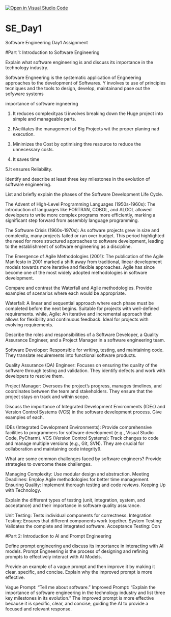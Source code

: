 
[![Open in Visual Studio Code](https://classroom.github.com/assets/open-in-vscode-2e0aaae1b6195c2367325f4f02e2d04e9abb55f0b24a779b69b11b9e10269abc.svg)](https://classroom.github.com/online_ide?assignment_repo_id=15567143&assignment_repo_type=AssignmentRepo)
# SE_Day1
Software Engineering Day1 Assignment

#Part 1: Introduction to Software Engineering

Explain what software engineering is and discuss its importance in the technology industry.

Software Engneering is the systematic application of Engneering approaches to the development of Softwares. Y involves  te use of principles tecniques and the tools to design, develop, maintainand pase out the sofyware systems

importance of software ingneering 
1. It reduces complexityas ti involves breaking down the Huge project into simple and manageable parts.
 
2. FAcilitates the management of Big Projects wit the proper planing nad execution.

3. Minimizes the Cost by optimising thre resource to reduce the unnecessary costs.

4. It saves time

5.It ensures Reliability.

Identify and describe at least three key milestones in the evolution of software engineering.



List and briefly explain the phases of the Software Development Life Cycle.

The Advent of High-Level Programming Languages (1950s-1960s): The introduction of languages like FORTRAN, COBOL, and ALGOL allowed developers to write more complex programs more efficiently, marking a significant step forward from assembly language programming.

The Software Crisis (1960s-1970s): As software projects grew in size and complexity, many projects failed or ran over budget. This period highlighted the need for more structured approaches to software development, leading to the establishment of software engineering as a discipline.

The Emergence of Agile Methodologies (2001): The publication of the Agile Manifesto in 2001 marked a shift away from traditional, linear development models towards more iterative and flexible approaches. Agile has since become one of the most widely adopted methodologies in software development.


Compare and contrast the Waterfall and Agile methodologies. Provide examples of scenarios where each would be appropriate.

Waterfall: A linear and sequential approach where each phase must be completed before the next begins. Suitable for projects with well-defined requirements.
while, Agile: An iterative and incremental approach that allows for flexibility and continuous feedback. Ideal for projects with evolving requirements.


Describe the roles and responsibilities of a Software Developer, a Quality Assurance Engineer, and a Project Manager in a software engineering team.

Software Developer: Responsible for writing, testing, and maintaining code. They translate requirements into functional software products.

Quality Assurance (QA) Engineer: Focuses on ensuring the quality of the software through testing and validation. They identify defects and work with developers to resolve them.

Project Manager: Oversees the project’s progress, manages timelines, and coordinates between the team and stakeholders. They ensure that the project stays on track and within scope.


Discuss the importance of Integrated Development Environments (IDEs) and Version Control Systems (VCS) in the software development process. Give examples of each.

IDEs (Integrated Development Environments): Provide comprehensive facilities to programmers for software development (e.g., Visual Studio Code, PyCharm).
VCS (Version Control Systems): Track changes to code and manage multiple versions (e.g., Git, SVN). They are crucial for collaboration and maintaining code integrity9.



What are some common challenges faced by software engineers? Provide strategies to overcome these challenges.

Managing Complexity: Use modular design and abstraction.
Meeting Deadlines: Employ Agile methodologies for better time management.
Ensuring Quality: Implement thorough testing and code reviews.
Keeping Up with Technology.

Explain the different types of testing (unit, integration, system, and acceptance) and their importance in software quality assurance.

Unit Testing: Tests individual components for correctness.
Integration Testing: Ensures that different components work together.
System Testing: Validates the complete and integrated software.
Acceptance Testing: Con


#Part 2: Introduction to AI and Prompt Engineering


Define prompt engineering and discuss its importance in interacting with AI models.
Prompt Engneering is the process of designing and refining prompts to effectively interact with AI Models.


Provide an example of a vague prompt and then improve it by making it clear, specific, and concise. Explain why the improved prompt is more effective.

Vague Prompt: “Tell me about software.”
Improved Prompt: “Explain the importance of software engineering in the technology industry and list three key milestones in its evolution.”
The improved prompt is more effective because it is specific, clear, and concise, guiding the AI to provide a focused and relevant response.